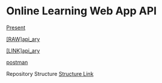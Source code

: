 # Online Learning Web App API 

[Present](https://github.com/oak072544/Mobile_cloud_project/blob/7f42868191e899a0bdecb3443f05efb77e9ff92f/doc/OnLine_learning.pdf)

[[RAW]api_ary](https://github.com/oak072544/Mobile_cloud_project/blob/7f42868191e899a0bdecb3443f05efb77e9ff92f/other/jakkaphatapiary.apib)

[[LINK]api_ary](https://app.apiary.io/jakkaphatapiary/editor)

[postman](other\Project_mobile.postman_collection.json)


Repository Structure
[Structure Link](repo-structure.md)